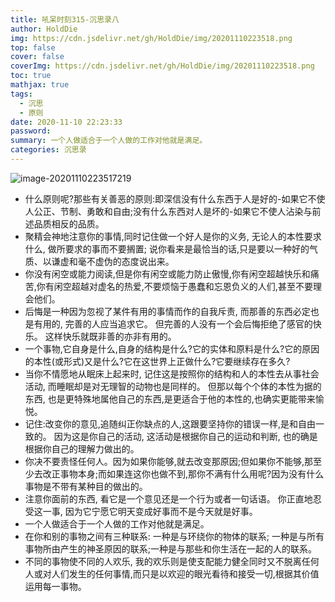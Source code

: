```yaml
---
title: 吼呆时刻315-沉思录八
author: HoldDie
img: https://cdn.jsdelivr.net/gh/HoldDie/img/20201110223518.png
top: false
cover: false
coverImg: https://cdn.jsdelivr.net/gh/HoldDie/img/20201110223518.png
toc: true
mathjax: true
tags:
  - 沉思
  - 原则
date: 2020-11-10 22:23:33
password:
summary: 一个人做适合于一个人做的工作对他就是满足。
categories: 沉思录
---
```


![image-20201110223517219](https://cdn.jsdelivr.net/gh/HoldDie/img/20201110223518.png)

- 什么原则呢?那些有关善恶的原则:即深信没有什么东西于人是好的-如果它不使人公正、节制、勇敢和自由;没有什么东西对人是坏的-如果它不使人沾染与前述品质相反的品质。
- 聚精会神地注意你的事情,同时记住做一个好人是你的义务, 无论人的本性要求什么, 做所要求的事而不要搁置; 说你看来是最恰当的话,只是要以一种好的气质、以谦虚和毫不虚伪的态度说出来。
- 你没有闲空或能力阅读,但是你有闲空或能力防止傲慢,你有闲空超越快乐和痛苦,你有闲空超越对虚名的热爱,不要烦恼于愚蠢和忘恩负义的人们,甚至不要理会他们。
- 后悔是一种因为忽视了某件有用的事情而作的自我斥责, 而那善的东西必定也是有用的, 完善的人应当追求它。 但完善的人没有一个会后悔拒绝了感官的快乐。 这样快乐就既非善的亦非有用的。
- 一个事物,它自身是什么,自身的结构是什么?它的实体和原料是什么?它的原因的本性(或形式)又是什么?它在这世界上正做什么?它要继续存在多久?
- 当你不情愿地从眠床上起来时, 记住这是按照你的结构和人的本性去从事社会活动, 而睡眠却是对无理智的动物也是同样的。 但那以每个个体的本性为据的东西, 也是更特殊地属他自己的东西,是更适合于他的本性的,也确实更能带来愉悦。
- 记住:改变你的意见,追随纠正你缺点的人,这跟要坚持你的错误一样,是和自由一致的。 因为这是你自己的活动, 这活动是根据你自己的运动和判断, 也的确是根据你自己的理解力做出的。
- 你决不要责怪任何人。因为如果你能够,就去改变那原因;但如果你不能够,那至少去改正事物本身;而如果连这你也做不到,那你不满有什么用呢?因为没有什么事物是不带有某种目的做出的。
- 注意你面前的东西, 看它是一个意见还是一个行为或者一句话语。 你正直地忍受这一事, 因为它宁愿它明天变成好事而不是今天就是好事。
- 一个人做适合于一个人做的工作对他就是满足。
- 在你和别的事物之间有三种联系: 一种是与环绕你的物体的联系; 一种是与所有事物所由产生的神圣原因的联系;一种是与那些和你生活在一起的人的联系。
- 不同的事物使不同的人欢乐, 我的欢乐则是使支配能力健全同时又不脱离任何人或对人们发生的任何事情,而只是以欢迎的眼光看待和接受一切,根据其价值运用每一事物。